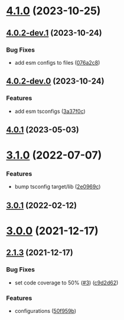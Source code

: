 # [4.1.0](https://github.com/forcedotcom/dev-config/compare/4.0.2-dev.1...4.1.0) (2023-10-25)



## [4.0.2-dev.1](https://github.com/forcedotcom/dev-config/compare/4.0.2-dev.0...4.0.2-dev.1) (2023-10-24)


### Bug Fixes

* add esm configs to files ([076a2c8](https://github.com/forcedotcom/dev-config/commit/076a2c8062d5a577aedde21e536a3d4382312ce9))



## [4.0.2-dev.0](https://github.com/forcedotcom/dev-config/compare/4.0.1...4.0.2-dev.0) (2023-10-24)


### Features

* add esm tsconfigs ([3a37f0c](https://github.com/forcedotcom/dev-config/commit/3a37f0ca6bc81580c5570307739db29315876a5d))



## [4.0.1](https://github.com/forcedotcom/dev-config/compare/v3.1.0...4.0.1) (2023-05-03)



# [3.1.0](https://github.com/forcedotcom/dev-config/compare/v3.0.1...v3.1.0) (2022-07-07)


### Features

* bump tsconfig target/lib ([2e0969c](https://github.com/forcedotcom/dev-config/commit/2e0969c72d1649bdedbc3fa9c64b6c5fbba7316a))



## [3.0.1](https://github.com/forcedotcom/dev-config/compare/v3.0.0...v3.0.1) (2022-02-12)



# [3.0.0](https://github.com/forcedotcom/dev-config/compare/v2.1.3...v3.0.0) (2021-12-17)



## [2.1.3](https://github.com/forcedotcom/dev-config/compare/50f959b2fe99508a8a0c8b460dc4bf2c22e6abe6...v2.1.3) (2021-12-17)


### Bug Fixes

* set code coverage to 50% ([#3](https://github.com/forcedotcom/dev-config/issues/3)) ([c9d2d62](https://github.com/forcedotcom/dev-config/commit/c9d2d6210dade817963e743648670c8d50ffb646))


### Features

* configurations ([50f959b](https://github.com/forcedotcom/dev-config/commit/50f959b2fe99508a8a0c8b460dc4bf2c22e6abe6))



